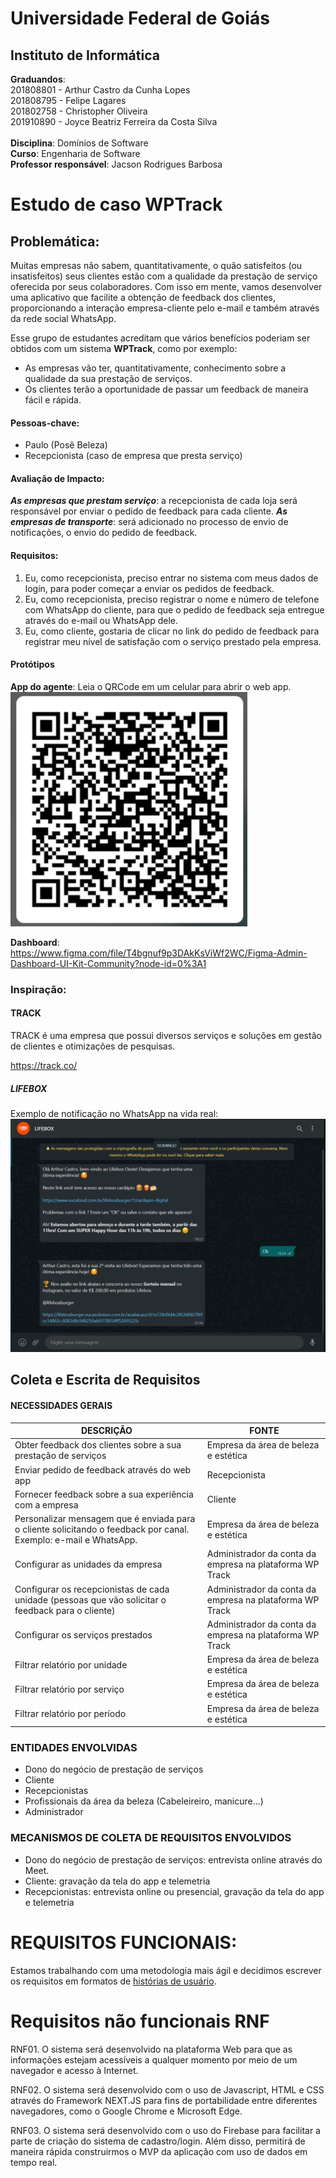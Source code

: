 # Universidade Federal de Goiás

## Instituto de Informática

**Graduandos**:
<br/>
201808801 - Arthur Castro da Cunha Lopes<br/>
201808795 - Felipe Lagares<br/>
201802758 - Christopher Oliveira<br/>
201910890 - Joyce Beatriz Ferreira da Costa Silva<br/>
<br/>
**Disciplina**: Domínios de Software<br/>
**Curso**: Engenharia de Software<br/>
**Professor responsável**: Jacson Rodrigues Barbosa

# Estudo de caso WPTrack

## Problemática:

Muitas empresas não sabem, quantitativamente, o quão satisfeitos (ou insatisfeitos) seus clientes estão com a qualidade da prestação de serviço oferecida por seus colaboradores. Com isso em mente, vamos desenvolver uma aplicativo que facilite a obtenção de feedback dos clientes, proporcionando a interação empresa-cliente pelo e-mail e também através da rede social WhatsApp.

Esse grupo de estudantes acreditam que vários benefícios poderiam ser obtidos com um sistema **WPTrack**, como por exemplo:

- As empresas vão ter, quantitativamente, conhecimento sobre a qualidade da sua prestação de serviços.
- Os clientes terão a oportunidade de passar um feedback de maneira fácil e rápida.

#### Pessoas-chave:

- Paulo (Posê Beleza)
- Recepcionista (caso de empresa que presta serviço)

#### Avaliação de Impacto:

**_As empresas que prestam serviço_**: a recepcionista de cada loja será responsável por enviar o pedido de feedback para cada cliente.
**_As empresas de transporte_**: será adicionado no processo de envio de notificações, o envio do pedido de feedback.

#### Requisitos:

1. Eu, como recepcionista, preciso entrar no sistema com meus dados de login, para poder começar a enviar os pedidos de feedback.
2. Eu, como recepcionista, preciso registrar o nome e número de telefone com WhatsApp do cliente, para que o pedido de feedback seja entregue através do e-mail ou WhatsApp dele.
3. Eu, como cliente, gostaria de clicar no link do pedido de feedback para registrar meu nível de satisfação com o serviço prestado pela empresa.

#### Protótipos

**App do agente**: Leia o QRCode em um celular para abrir o web app.
![Imagem do QRCode](./public/imagens/qrcode.png)

**Dashboard**:
https://www.figma.com/file/T4bgnuf9p3DAkKsViWf2WC/Figma-Admin-Dashboard-UI-Kit-Community?node-id=0%3A1

### Inspiração:

#### TRACK

TRACK é uma empresa que possui diversos serviços e soluções em gestão de clientes e otimizações de pesquisas.

https://track.co/

##### LIFEBOX

Exemplo de notificação no WhatsApp na vida real:
![Imagem do WhatsApp com um exemplo real](./public/imagens/lifebox.png)

## Coleta e Escrita de Requisitos

#### NECESSIDADES GERAIS

| DESCRIÇÃO                                                                                                        | FONTE                                                    |
| ---------------------------------------------------------------------------------------------------------------- | -------------------------------------------------------- |
| Obter feedback dos clientes sobre a sua prestação de serviços                                                    | Empresa da área de beleza e estética                     |
| Enviar pedido de feedback através do web app                                                                     | Recepcionista                                            |
| Fornecer feedback sobre a sua experiência com a empresa                                                          | Cliente                                                  |
| Personalizar mensagem que é enviada para o cliente solicitando o feedback por canal. Exemplo: e-mail e WhatsApp. | Empresa da área de beleza e estética                     |
| Configurar as unidades da empresa                                                                                | Administrador da conta da empresa na plataforma WP Track |
| Configurar os recepcionistas de cada unidade (pessoas que vão solicitar o feedback para o cliente)               | Administrador da conta da empresa na plataforma WP Track |
| Configurar os serviços prestados                                                                                 | Administrador da conta da empresa na plataforma WP Track |
| Filtrar relatório por unidade                                                                                    | Empresa da área de beleza e estética                     |
| Filtrar relatório por serviço                                                                                    | Empresa da área de beleza e estética                     |
| Filtrar relatório por período                                                                                    | Empresa da área de beleza e estética                     |

### ENTIDADES ENVOLVIDAS

- Dono do negócio de prestação de serviços
- Cliente
- Recepcionistas
- Profissionais da área da beleza (Cabeleireiro, manicure...)
- Administrador

### MECANISMOS DE COLETA DE REQUISITOS ENVOLVIDOS

- Dono do negócio de prestação de serviços: entrevista online através do Meet.
- Cliente: gravação da tela do app e telemetria
- Recepcionistas: entrevista online ou presencial, gravação da tela do app e telemetria

# REQUISITOS FUNCIONAIS:

Estamos trabalhando com uma metodologia mais ágil e decidimos escrever os requisitos em formatos de [histórias de usuário](./user-stories.md "Histórias de usuário").

# Requisitos não funcionais RNF

RNF01. O sistema será desenvolvido na plataforma Web para que as informações estejam acessíveis a qualquer momento por meio de um navegador e acesso à Internet.

RNF02. O sistema será desenvolvido com o uso de Javascript, HTML e CSS através do Framework NEXT.JS para fins de portabilidade entre diferentes navegadores, como o Google Chrome e Microsoft Edge.

RNF03. O sistema será desenvolvido com o uso do Firebase para facilitar a parte de criação do sistema de cadastro/login. Além disso, permitirá de maneira rápida construirmos o MVP da aplicação com uso de dados em tempo real.
